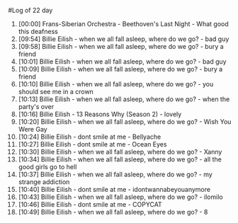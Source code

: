 #Log of 22 day

1. [00:00] Frans-Siberian Orchestra - Beethoven's Last Night - What good this deafness
1. [09:54] Billie Eilish - when we all fall asleep, where do we go? - bad guy
1. [09:58] Billie Eilish - when we all fall asleep, where do we go? - bury a friend
1. [10:01] Billie Eilish - when we all fall asleep, where do we go? - bad guy
1. [10:09] Billie Eilish - when we all fall asleep, where do we go? - bury a friend
1. [10:10] Billie Eilish - when we all fall asleep, where do we go? - you should see me in a crown
1. [10:13] Billie Eilish - when we all fall asleep, where do we go? - when the party's over
1. [10:16] Billie Eilish - 13 Reasons Why (Season 2) - lovely
1. [10:20] Billie Eilish - when we all fall asleep, where do we go? - Wish You Were Gay
1. [10:24] Billie Eilish - dont smile at me - Bellyache
1. [10:27] Billie Eilish - dont smile at me - Ocean Eyes
1. [10:30] Billie Eilish - when we all fall asleep, where do we go? - Xanny
1. [10:34] Billie Eilish - when we all fall asleep, where do we go? - all the good girls go to hell
1. [10:37] Billie Eilish - when we all fall asleep, where do we go? - my strange addiction
1. [10:40] Billie Eilish - dont smile at me - idontwannabeyouanymore
1. [10:43] Billie Eilish - when we all fall asleep, where do we go? - ilomilo
1. [10:46] Billie Eilish - dont smile at me - COPYCAT
1. [10:49] Billie Eilish - when we all fall asleep, where do we go? - 8
